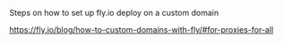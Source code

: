 Steps on how to set up fly.io deploy on a custom domain

https://fly.io/blog/how-to-custom-domains-with-fly/#for-proxies-for-all